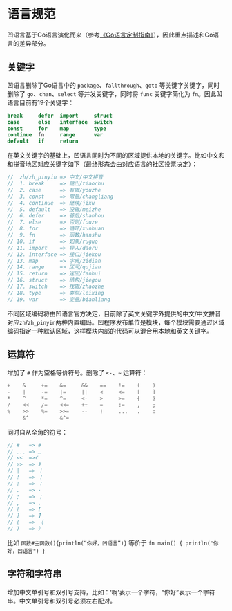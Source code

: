 # 语言规范

凹语言基于Go语言演化而来（参考[《Go语言定制指南》](https://github.com/chai2010/go-ast-book)），因此重点描述和Go语言的差异部分。

## 关键字

凹语言删除了Go语言中的 `package`、`fallthrough`、`goto` 等关键字关键字，同时删除了 `go`、`chan`、`select` 等并发关键字，同时将 `func` 关键字简化为 `fn`。因此凹语言目前有19个关键字：

```go
break     defer  import     struct
case      else   interface  switch
const     for    map        type
continue  fn     range      var
default   if     return
```

在英文关键字的基础上，凹语言同时为不同的区域提供本地的关键字。比如中文和和拼音地区对应关键字如下（最终形态会由对应语言的社区投票决定）：

```go
//  zh/zh_pinyin => 中文/中文拼音
//  1. break     => 跳出/tiaochu
//  2. case      => 有辙/youzhe
//  3. const     => 常量/changliang
//  4. continue  => 继续/jixu
//  5. default   => 没辙/meizhe
//  6. defer     => 善后/shanhou
//  7. else      => 否则/fouze
//  8. for       => 循环/xunhuan
//  9. fn        => 函数/hanshu
// 10. if        => 如果/ruguo
// 11. import    => 导入/daoru
// 12. interface => 接口/jiekou
// 13. map       => 字典/zidian
// 14. range     => 区间/qujian
// 15. return    => 返回/fanhui
// 16. struct    => 结构/jiegou
// 17. switch    => 找辙/zhaozhe
// 18. type      => 类型/leixing
// 19. var       => 变量/bianliang
```

不同区域编码将由凹语言官方决定，目前除了英文关键字外提供的中文/中文拼音对应`zh`/`zh_pinyin`两种内置编码。凹程序发布单位是模块，每个模块需要通过区域编码指定一种默认区域，这样模块内部的代码可以混合用本地和英文关键字。

## 运算符

增加了 `#` 作为空格等价符号。删除了 `<-`、`~` 运算符：

```go
+    &     +=    &=     &&    ==    !=    (    )
-    |     -=    |=     ||    <     <=    [    ]
*    ^     *=    ^=     <-    >     >=    {    }
/    <<    /=    <<=    ++    =     :=    ,    ;
%    >>    %=    >>=    --    !     ...   .    :
     &^          &^=
```

同时自从全角的符号：

```go
// #   => #
// ... => …
// <<  =>《
// >>  => 》
// |   => ｜
// !   => ！
// :   => ：
// .   => ·
// ;   => ；
// ,   => ，
// [   =>【
// ]   => 】
// (   => （
// )   => ）
```

比如 `函数#主函数(){println(“你好，凹语言”)}` 等价于 `fn main() { println("你好，凹语言") }`

## 字符和字符串

增加中文单引号和双引号支持，比如：‘啊’表示一个字符，“你好”表示一个字符串。中文单引号和双引号必须左右配对。

<!--

## 控制语句

## 内存管理

## 目录结构

-->
